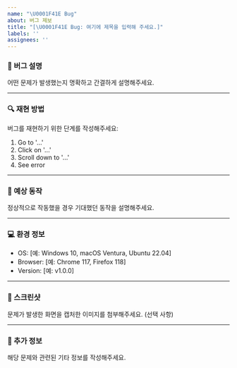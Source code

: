```yaml
---
name: "\U0001F41E Bug"
about: 버그 제보
title: "[\U0001F41E Bug: 여기에 제목을 입력해 주세요.]"
labels: ''
assignees: ''
---
```


### 🐛 버그 설명

어떤 문제가 발생했는지 명확하고 간결하게 설명해주세요.

---

### 🔍 재현 방법

버그를 재현하기 위한 단계를 작성해주세요:

1. Go to '...'
2. Click on '...'
3. Scroll down to '...'
4. See error

---

### 🤔 예상 동작

정상적으로 작동했을 경우 기대했던 동작을 설명해주세요.

---

### 💻 환경 정보

- OS: [예: Windows 10, macOS Ventura, Ubuntu 22.04]
- Browser: [예: Chrome 117, Firefox 118]
- Version: [예: v1.0.0]

---

### 📸 스크린샷

문제가 발생한 화면을 캡처한 이미지를 첨부해주세요. (선택 사항)

---

### 📜 추가 정보

해당 문제와 관련된 기타 정보를 작성해주세요.
